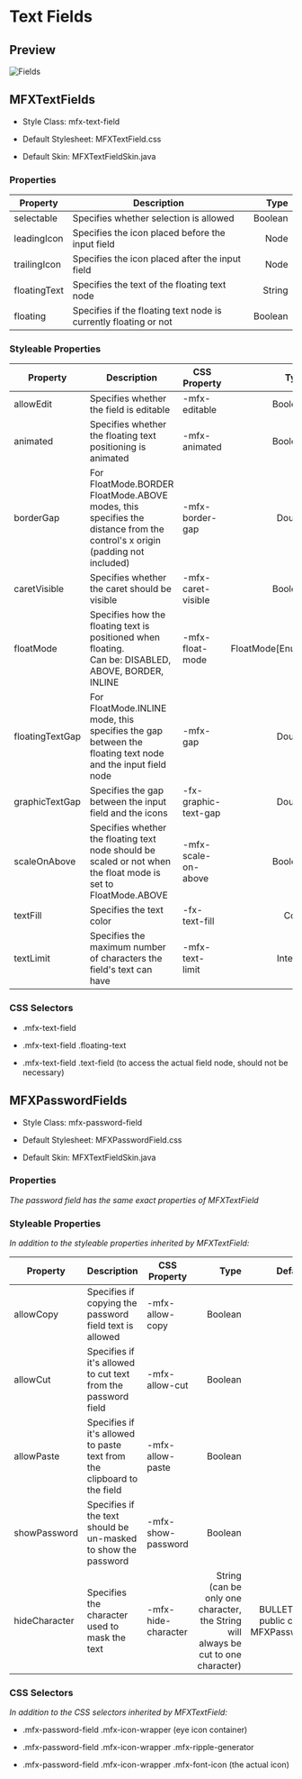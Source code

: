# Text Fields

## Preview

<img src="https://imgur.com/XT2iVU7.gif" alt="Fields">

## MFXTextFields

- Style Class: mfx-text-field

- Default Stylesheet: MFXTextField.css

- Default Skin: MFXTextFieldSkin.java

### Properties

| Property     | Description                                                      | Type    |
| ------------ | ---------------------------------------------------------------- | -------:|
| selectable   | Specifies whether selection is allowed                           | Boolean |
| leadingIcon  | Specifies the icon placed before the input field                 | Node    |
| trailingIcon | Specifies the icon placed after the input field                  | Node    |
| floatingText | Specifies the text of the floating text node                     | String  |
| floating     | Specifies if the floating text node is currently floating or not | Boolean |

### Styleable Properties

| Property        | Description                                                                                                                | CSS Property         | Type            | Default Value            |
| --------------- | -------------------------------------------------------------------------------------------------------------------------- | -------------------- | ---------------:| ------------------------:|
| allowEdit       | Specifies whether the field is editable                                                                                    | -mfx-editable        | Boolean         | true                     |
| animated        | Specifies whether the floating text positioning is animated                                                                | -mfx-animated        | Boolean         | true                     |
| borderGap       | For FloatMode.BORDER FloatMode.ABOVE modes, this specifies the distance from the control's x origin (padding not included) | -mfx-border-gap      | Double          | 10.0                     |
| caretVisible    | Specifies whether the caret should be visible                                                                              | -mfx-caret-visible   | Boolean         | true                     |
| floatMode       | Specifies how the floating text is positioned when floating.<br/>Can be: DISABLED, ABOVE, BORDER, INLINE                   | -mfx-float-mode      | FloatMode[Enum] | INLINE                   |
| floatingTextGap | For FloatMode.INLINE mode, this specifies the gap between the floating text node and the input field node                  | -mfx-gap             | Double          | 5.0                      |
| graphicTextGap  | Specifies the gap between the input field and the icons                                                                    | -fx-graphic-text-gap | Double          | 10.0                     |
| scaleOnAbove    | Specifies whether the floating text node should be scaled or not when the float mode is set to FloatMode.ABOVE             | -mfx-scale-on-above  | Boolean         | false                    |
| textFill        | Specifies the text color                                                                                                   | -fx-text-fill        | Color           | Color.rgb(0, 0, 0, 0.87) |
| textLimit       | Specifies the maximum number of characters the field's text can have                                                       | -mfx-text-limit      | Integer         | -1(Unlimited)            |

### CSS Selectors

- .mfx-text-field

- .mfx-text-field .floating-text

- .mfx-text-field .text-field (to access the actual field node, should not be necessary)

## MFXPasswordFields

- Style Class: mfx-password-field

- Default Stylesheet: MFXPasswordField.css

- Default Skin: MFXTextFieldSkin.java

### Properties

*The password field has the same exact properties of MFXTextField*

### Styleable Properties

*In addition to the styleable properties inherited by MFXTextField:*

| Property      | Description                                                             | CSS Property        | Type                                                                               | Default Value                                         |
| ------------- | ----------------------------------------------------------------------- | ------------------- | ----------------------------------------------------------------------------------:| -----------------------------------------------------:|
| allowCopy     | Specifies if copying the password field text is allowed                 | -mfx-allow-copy     | Boolean                                                                            | false                                                 |
| allowCut      | Specifies if it's allowed to cut text from the password field           | -mfx-allow-cut      | Boolean                                                                            | false                                                 |
| allowPaste    | Specifies if it's allowed to paste text from the clipboard to the field | -mfx-allow-paste    | Boolean                                                                            | false                                                 |
| showPassword  | Specifies if the text should be un-masked to show the password          | -mfx-show-password  | Boolean                                                                            | false                                                 |
| hideCharacter | Specifies the character used to mask the text                           | -mfx-hide-character | String (can be only one character, the String will always be cut to one character) | BULLET (unicode, public constant of MFXPasswordField) |

### CSS Selectors

*In addition to the CSS selectors inherited by MFXTextField:*

- .mfx-password-field .mfx-icon-wrapper (eye icon container)

- .mfx-password-field .mfx-icon-wrapper .mfx-ripple-generator

- .mfx-password-field .mfx-icon-wrapper .mfx-font-icon (the actual icon)
